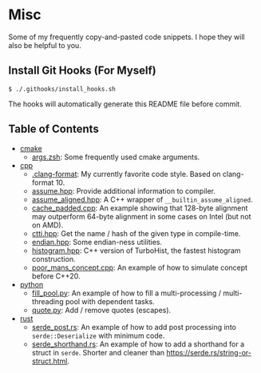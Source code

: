 # Misc

Some of my frequently copy-and-pasted code snippets. I hope they will also be helpful to you.

## Install Git Hooks (For Myself)

```console
$ ./.githooks/install_hooks.sh
```

The hooks will automatically generate this README file before commit.

## Table of Contents

- [cmake](./cmake)
  - [args.zsh](./cmake/args.zsh): Some frequently used cmake arguments.
- [cpp](./cpp)
  - [.clang-format](./cpp/.clang-format): My currently favorite code style. Based on clang-format 10.
  - [assume.hpp](./cpp/assume.hpp): Provide additional information to compiler.
  - [assume_aligned.hpp](./cpp/assume_aligned.hpp): A C++ wrapper of `__builtin_assume_aligned`.
  - [cache_padded.cpp](./cpp/cache_padded.cpp): An example showing that 128-byte alignment may outperform 64-byte alignment in some cases on Intel (but not on AMD).
  - [ctti.hpp](./cpp/ctti.hpp): Get the name / hash of the given type in compile-time.
  - [endian.hpp](./cpp/endian.hpp): Some endian-ness utilities.
  - [histogram.hpp](./cpp/histogram.hpp): C++ version of TurboHist, the fastest histogram construction.
  - [poor_mans_concept.cpp](./cpp/poor_mans_concept.cpp): An example of how to simulate concept before C++20.
- [python](./python)
  - [fill_pool.py](./python/fill_pool.py): An example of how to fill a multi-processing / multi-threading pool with dependent tasks.
  - [quote.py](./python/quote.py): Add / remove quotes (escapes).
- [rust](./rust)
  - [serde_post.rs](./rust/serde_post.rs): An example of how to add post processing into `serde::Deserialize` with minimum code.
  - [serde_shorthand.rs](./rust/serde_shorthand.rs): An example of how to add a shorthand for a struct in `serde`. Shorter and cleaner than https://serde.rs/string-or-struct.html.